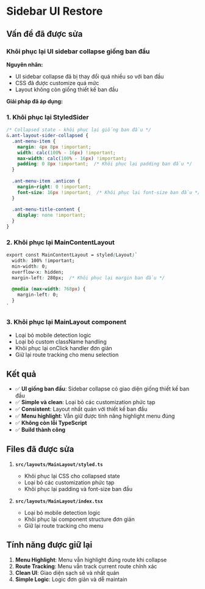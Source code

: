 # Sidebar UI Restore

## Vấn đề đã được sửa

### **Khôi phục lại UI sidebar collapse giống ban đầu**

**Nguyên nhân:**
- UI sidebar collapse đã bị thay đổi quá nhiều so với ban đầu
- CSS đã được customize quá mức
- Layout không còn giống thiết kế ban đầu

**Giải pháp đã áp dụng:**

### **1. Khôi phục lại StyledSider**
```css
/* Collapsed state - khôi phục lại giống ban đầu */
&.ant-layout-sider-collapsed {
  .ant-menu-item {
    margin: 4px 8px !important;
    width: calc(100% - 16px) !important;
    max-width: calc(100% - 16px) !important;
    padding: 0 8px !important;  /* Khôi phục lại padding ban đầu */
  }
  
  .ant-menu-item .anticon {
    margin-right: 0 !important;
    font-size: 16px !important;  /* Khôi phục lại font-size ban đầu */
  }
  
  .ant-menu-title-content {
    display: none !important;
  }
}
```

### **2. Khôi phục lại MainContentLayout**
```css
export const MainContentLayout = styled(Layout)`
  width: 100% !important;
  min-width: 0;
  overflow-x: hidden;
  margin-left: 280px;  /* Khôi phục lại margin ban đầu */
  
  @media (max-width: 768px) {
    margin-left: 0;
  }
`
```

### **3. Khôi phục lại MainLayout component**
- Loại bỏ mobile detection logic
- Loại bỏ custom className handling
- Khôi phục lại onClick handler đơn giản
- Giữ lại route tracking cho menu selection

## Kết quả

- ✅ **UI giống ban đầu**: Sidebar collapse có giao diện giống thiết kế ban đầu
- ✅ **Simple và clean**: Loại bỏ các customization phức tạp
- ✅ **Consistent**: Layout nhất quán với thiết kế ban đầu
- ✅ **Menu highlight**: Vẫn giữ được tính năng highlight menu đúng
- ✅ **Không còn lỗi TypeScript**
- ✅ **Build thành công**

## Files đã được sửa

1. **`src/layouts/MainLayout/styled.ts`**
   - Khôi phục lại CSS cho collapsed state
   - Loại bỏ các customization phức tạp
   - Khôi phục lại padding và font-size ban đầu

2. **`src/layouts/MainLayout/index.tsx`**
   - Loại bỏ mobile detection logic
   - Khôi phục lại component structure đơn giản
   - Giữ lại route tracking cho menu

## Tính năng được giữ lại

1. **Menu Highlight**: Menu vẫn highlight đúng route khi collapse
2. **Route Tracking**: Menu vẫn track current route chính xác
3. **Clean UI**: Giao diện sạch sẽ và nhất quán
4. **Simple Logic**: Logic đơn giản và dễ maintain 